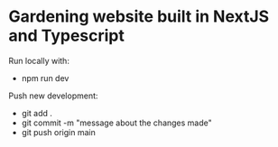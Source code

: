 # Gardening website built in NextJS and Typescript

Run locally with:

- npm run dev

Push new development:

- git add .
- git commit -m "message about the changes made"
- git push origin main
